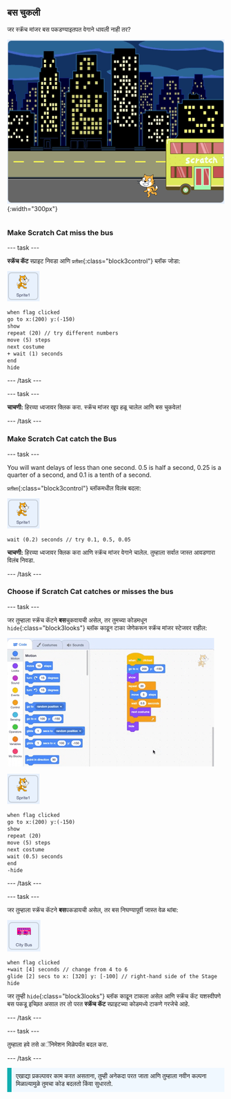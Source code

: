 ## बस चुकली

<div style="display: flex; flex-wrap: wrap">
<div style="flex-basis: 200px; flex-grow: 1; margin-right: 15px;">
जर स्क्रॅच मांजर बस पकडण्याइतपत वेगाने धावली नाही तर?
</div>
<div>

![स्क्रॅच मांजरची बस चुकली](images/cat-misses-bus.png){:width="300px"}

</div>
</div>

### Make Scratch Cat miss the bus

--- task ---

**स्क्रॅच कॅट** स्प्राइट निवडा आणि `प्रतीक्षा`{:class="block3control"} ब्लॉक जोडा:

![स्क्रॅच मांजर स्प्राइट.](images/scratch-cat-sprite.png)

```blocks3
when flag clicked
go to x:(200) y:(-150) 
show
repeat (20) // try different numbers
move (5) steps 
next costume 
+ wait (1) seconds
end
hide
```
--- /task ---

--- task ---

**चाचणी:** हिरव्या ध्वजावर क्लिक करा. स्क्रॅच मांजर खूप हळू चालेल आणि बस चुकवेल!

--- /task ---

### Make Scratch Cat catch the Bus

--- task ---

You will want delays of less than one second. 0.5 is half a second, 0.25 is a quarter of a second, and 0.1 is a tenth of a second.

`प्रतीक्षा`{:class="block3control"} ब्लॉकमधील विलंब बदला:

![स्क्रॅच मांजर स्प्राइट.](images/scratch-cat-sprite.png)

```blocks3
wait (0.2) seconds // try 0.1, 0.5, 0.05
```

**चाचणी:** हिरव्या ध्वजावर क्लिक करा आणि स्क्रॅच मांजर वेगाने चालेल. तुम्हाला सर्वात जास्त आवडणारा विलंब निवडा.

--- /task ---

### Choose if Scratch Cat catches or misses the bus

--- task ---

जर तुम्हाला स्क्रॅच कॅटने **बस**चुकवायची असेल, तर तुमच्या कोडमधून `hide`{:class="block3looks"} ब्लॉक काढून टाका जेणेकरून स्क्रॅच मांजर स्टेजवर राहील:

![स्क्रिप्टमधून ब्लॉक काढण्यासाठी कोड एरियामधील स्क्रिप्टमधून ब्लॉक मेनूवर 'लपवा' ब्लॉक ड्रॅग करा.](images/removing-blocks-at-script-ends.gif)

![स्क्रॅच कॅट स्प्राइट.](images/scratch-cat-sprite.png)

```blocks3
when flag clicked
go to x:(200) y:(-150) 
show
repeat (20) 
move (5) steps 
next costume
wait (0.5) seconds 
end
-hide
```
--- /task ---

--- task ---

जर तुम्हाला स्क्रॅच कॅटने **बस**पकडायची असेल, तर बस निघण्यापूर्वी जास्त वेळ थांबा:

![सिटी बस स्प्राइट.](images/bus-sprite.png)

```blocks3
when flag clicked 
+wait [4] seconds // change from 4 to 6
glide [2] secs to x: [320] y: [-100] // right-hand side of the Stage
hide
```

जर तुम्ही `hide`{:class="block3looks"} ब्लॉक काढून टाकला असेल आणि स्क्रॅच कॅट यशस्वीपणे बस पकडू इच्छित असाल तर तो परत **स्क्रॅच कॅट** स्प्राइटच्या कोडमध्ये टाकणे गरजेचे आहे.

--- /task ---

--- task ---

तुम्‍हाला हवे तसे अॅनिमेशन मिळेपर्यंत बदल करा.

--- /task ---

<p style="border-left: solid; border-width:10px; border-color: #0faeb0; background-color: aliceblue; padding: 10px;">
एखाद्या प्रकल्पावर काम करत असताना, तुम्ही अनेकदा परत जाता आणि तुम्हाला नवीन कल्पना मिळाल्यामुळे तुमचा कोड बदलतो किंवा सुधारतो. 
</p>



